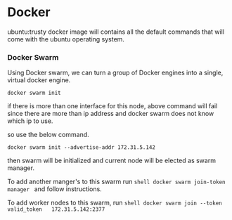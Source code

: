 # Docker

ubuntu:trusty docker image will contains all the default commands that will come
with the ubuntu operating system.


### Docker Swarm

Using Docker swarm, we can turn a group of Docker engines into a single, virtual docker engine.

```shell
docker swarm init
```
if there is more than one interface for this node, above command will fail since there are more than ip address and docker swarm does not know which ip to use.

so use the below command.

```shell
docker swarm init --advertise-addr 172.31.5.142
```

then swarm will be initialized and current node will be elected as swarm manager.

To add another manger's to this swarm run ```shell docker swarm join-token manager ``` and follow instructions.

To add worker nodes to this swarm, run ```shell docker swarm join --token valid_token   172.31.5.142:2377 ```

